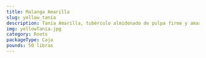 ```yaml
---
title: Malanga Amarilla
slug: yellow_tania
description: Tania Amarilla, tubérculo almidonado de pulpa firme y amarillenta, con un sabor terroso y dulzura sutil. Protagonista de cocinas caribeñas y africanas en sopas, fritos, guisos o como base para harinas . Destaca por su pigmentación vibrante que se mantiene tras la cocción, aportando color a platos gourmet o tradicionales. Libre de gluten y perfil nutricional distintivo; fibra, vitamina A, potasio y carbohidratos complejos.
img: yellowTania.jpg
category: Roots
packageType: Caja
pounds: 50 libras
---
```

